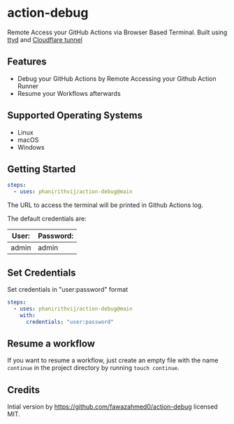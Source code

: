 # action-debug

Remote Access your GitHub Actions via Browser Based Terminal. Built using
[ttyd](https://github.com/tsl0922/ttyd) and
[Cloudflare tunnel](https://developers.cloudflare.com/cloudflare-one/connections/connect-networks/do-more-with-tunnels/trycloudflare/)

## Features

- Debug your GitHub Actions by Remote Accessing your Github Action Runner
- Resume your Workflows afterwards

## Supported Operating Systems

- Linux
- macOS
- Windows

## Getting Started

```yaml
steps:
  - uses: phanirithvij/action-debug@main
```

The URL to access the terminal will be printed in Github Actions log.

The default credentials are:

| User: | Password: |
| ----- | --------- |
| admin | admin     |

## Set Credentials

Set credentials in "user:password" format

```yaml
steps:
  - uses: phanirithvij/action-debug@main
    with:
      credentials: "user:password"
```

## Resume a workflow

If you want to resume a workflow, just create an empty file with the name
`continue` in the project directory by running `touch continue`.

## Credits

Intial version by https://github.com/fawazahmed0/action-debug licensed MIT.

